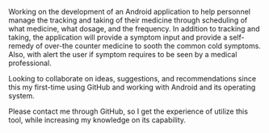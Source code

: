Working on the development of an Android application to help personnel manage the tracking and taking of their medicine through scheduling of what medicine, what dosage, and the frequency.  In addition to tracking and taking, the application will provide a symptom input and provide a self-remedy of over-the counter medicine to sooth the common cold symptoms.  Also, with alert the user if symptom requires to be seen by a medical professional.  

Looking to collaborate on ideas, suggestions, and recommendations since this my first-time using GitHub and working with Android and its operating system.

Please contact me through GitHub, so I get the experience of utilize this tool, while increasing my knowledge on its capability.  


